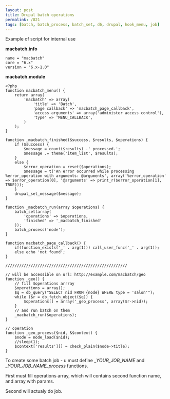 ```yaml
---
layout: post
title: Drupal batch operations
permalink: /821
tags: [batch, batch_process, batch_set, d6, drupal, hook_menu, job]
---
```


Example of script for internal use


**macbatch.info**


    name = "macbatch"
    core = "6.x"
    version = "6.x-1.0"




**macbatch.module**


    <?php
    function macbatch_menu() {
        return array(
            'macbatch' => array(
                'title' => 'Batch',
                'page callback' => 'macbatch_page_callback',
                'access arguments' => array('administer access control'),
                'type' => 'MENU_CALLBACK',
            )
        );
    }

    function _macbatch_finished($success, $results, $operations) {
        if ($success) {
            $message = count($results) .' processed.';
            $message .= theme('item_list', $results);
        }
        else {
            $error_operation = reset($operations);
            $message = t('An error occurred while processing %error_operation with arguments: @arguments', array('%error_operation' => $error_operation[0], '@arguments' => print_r($error_operation[1], TRUE)));
        }
        drupal_set_message($message);
    }

    function _macbatch_run(array $operations) {
        batch_set(array(
            'operations' => $operations,
            'finished' => '_macbatch_finished'
        ));
        batch_process('node');
    }

    function macbatch_page_callback() {
        if(function_exists('_' . arg(1))) call_user_func('_' . arg(1));
        else echo 'not found';
    }

    /////////////////////////////////////////////////////

    // will be accessible on url: http://example.com/macbatch/geo
    function _geo() {
        // fill $operations arrray
        $operations = array();
        $q = db_query("SELECT nid FROM {node} WHERE type = 'salon'");
        while ($r = db_fetch_object($q)) {
            $operations[] = array('_geo_process', array($r->nid));
        }
        // and run batch on them
        _macbatch_run($operations);
    }

    // operation
    function _geo_process($nid, &$context) {
        $node = node_load($nid);
        //sleep(1);
        $context['results'][] = check_plain($node->title);
    }




To create some batch job - u must define __YOUR_JOB_NAME_ and
__YOUR_JOB_NAME_process_ functions.


First must fill operations array, which will contains second function name,
and array with params.


Second will actualy do job.

